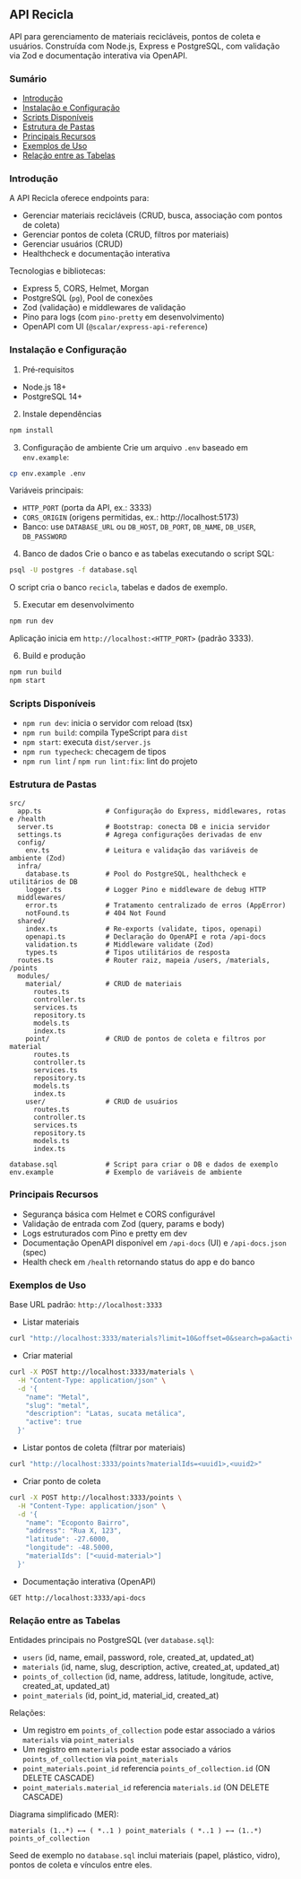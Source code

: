 ## API Recicla

API para gerenciamento de materiais recicláveis, pontos de coleta e usuários. Construída com Node.js, Express e PostgreSQL, com validação via Zod e documentação interativa via OpenAPI.

### Sumário

- [Introdução](#introdução)
- [Instalação e Configuração](#instalação-e-configuração)
- [Scripts Disponíveis](#scripts-disponíveis)
- [Estrutura de Pastas](#estrutura-de-pastas)
- [Principais Recursos](#principais-recursos)
- [Exemplos de Uso](#exemplos-de-uso)
- [Relação entre as Tabelas](#relação-entre-as-tabelas)

### Introdução

A API Recicla oferece endpoints para:

- Gerenciar materiais recicláveis (CRUD, busca, associação com pontos de coleta)
- Gerenciar pontos de coleta (CRUD, filtros por materiais)
- Gerenciar usuários (CRUD)
- Healthcheck e documentação interativa

Tecnologias e bibliotecas:

- Express 5, CORS, Helmet, Morgan
- PostgreSQL (`pg`), Pool de conexões
- Zod (validação) e middlewares de validação
- Pino para logs (com `pino-pretty` em desenvolvimento)
- OpenAPI com UI (`@scalar/express-api-reference`)

### Instalação e Configuração

1. Pré‑requisitos

- Node.js 18+
- PostgreSQL 14+

2. Instale dependências

```bash
npm install
```

3. Configuração de ambiente
   Crie um arquivo `.env` baseado em `env.example`:

```bash
cp env.example .env
```

Variáveis principais:

- `HTTP_PORT` (porta da API, ex.: 3333)
- `CORS_ORIGIN` (origens permitidas, ex.: http://localhost:5173)
- Banco: use `DATABASE_URL` ou `DB_HOST`, `DB_PORT`, `DB_NAME`, `DB_USER`, `DB_PASSWORD`

4. Banco de dados
   Crie o banco e as tabelas executando o script SQL:

```bash
psql -U postgres -f database.sql
```

O script cria o banco `recicla`, tabelas e dados de exemplo.

5. Executar em desenvolvimento

```bash
npm run dev
```

Aplicação inicia em `http://localhost:<HTTP_PORT>` (padrão 3333).

6. Build e produção

```bash
npm run build
npm start
```

### Scripts Disponíveis

- `npm run dev`: inicia o servidor com reload (tsx)
- `npm run build`: compila TypeScript para `dist`
- `npm start`: executa `dist/server.js`
- `npm run typecheck`: checagem de tipos
- `npm run lint` / `npm run lint:fix`: lint do projeto

### Estrutura de Pastas

```
src/
  app.ts                # Configuração do Express, middlewares, rotas e /health
  server.ts             # Bootstrap: conecta DB e inicia servidor
  settings.ts           # Agrega configurações derivadas de env
  config/
    env.ts              # Leitura e validação das variáveis de ambiente (Zod)
  infra/
    database.ts         # Pool do PostgreSQL, healthcheck e utilitários de DB
    logger.ts           # Logger Pino e middleware de debug HTTP
  middlewares/
    error.ts            # Tratamento centralizado de erros (AppError)
    notFound.ts         # 404 Not Found
  shared/
    index.ts            # Re‑exports (validate, tipos, openapi)
    openapi.ts          # Declaração do OpenAPI e rota /api-docs
    validation.ts       # Middleware validate (Zod)
    types.ts            # Tipos utilitários de resposta
  routes.ts             # Router raiz, mapeia /users, /materials, /points
  modules/
    material/           # CRUD de materiais
      routes.ts
      controller.ts
      services.ts
      repository.ts
      models.ts
      index.ts
    point/              # CRUD de pontos de coleta e filtros por material
      routes.ts
      controller.ts
      services.ts
      repository.ts
      models.ts
      index.ts
    user/               # CRUD de usuários
      routes.ts
      controller.ts
      services.ts
      repository.ts
      models.ts
      index.ts

database.sql            # Script para criar o DB e dados de exemplo
env.example             # Exemplo de variáveis de ambiente
```

### Principais Recursos

- Segurança básica com Helmet e CORS configurável
- Validação de entrada com Zod (query, params e body)
- Logs estruturados com Pino e pretty em dev
- Documentação OpenAPI disponível em `/api-docs` (UI) e `/api-docs.json` (spec)
- Health check em `/health` retornando status do app e do banco

### Exemplos de Uso

Base URL padrão: `http://localhost:3333`

- Listar materiais

```bash
curl "http://localhost:3333/materials?limit=10&offset=0&search=pa&active=true"
```

- Criar material

```bash
curl -X POST http://localhost:3333/materials \
  -H "Content-Type: application/json" \
  -d '{
    "name": "Metal",
    "slug": "metal",
    "description": "Latas, sucata metálica",
    "active": true
  }'
```

- Listar pontos de coleta (filtrar por materiais)

```bash
curl "http://localhost:3333/points?materialIds=<uuid1>,<uuid2>"
```

- Criar ponto de coleta

```bash
curl -X POST http://localhost:3333/points \
  -H "Content-Type: application/json" \
  -d '{
    "name": "Ecoponto Bairro",
    "address": "Rua X, 123",
    "latitude": -27.6000,
    "longitude": -48.5000,
    "materialIds": ["<uuid-material>"]
  }'
```

- Documentação interativa (OpenAPI)

```text
GET http://localhost:3333/api-docs
```

### Relação entre as Tabelas

Entidades principais no PostgreSQL (ver `database.sql`):

- `users` (id, name, email, password, role, created_at, updated_at)
- `materials` (id, name, slug, description, active, created_at, updated_at)
- `points_of_collection` (id, name, address, latitude, longitude, active, created_at, updated_at)
- `point_materials` (id, point_id, material_id, created_at)

Relações:

- Um registro em `points_of_collection` pode estar associado a vários `materials` via `point_materials`
- Um registro em `materials` pode estar associado a vários `points_of_collection` via `point_materials`
- `point_materials.point_id` referencia `points_of_collection.id` (ON DELETE CASCADE)
- `point_materials.material_id` referencia `materials.id` (ON DELETE CASCADE)

Diagrama simplificado (MER):

```
materials (1..*) ←→ ( *..1 ) point_materials ( *..1 ) ←→ (1..*) points_of_collection
```

Seed de exemplo no `database.sql` inclui materiais (papel, plástico, vidro), pontos de coleta e vínculos entre eles.

